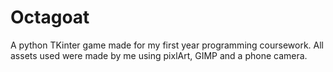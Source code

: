 # Octagoat
A python TKinter game made for my first year programming coursework. All assets used were made by me using pixlArt, GIMP and a phone camera.



